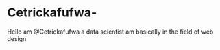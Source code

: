 # Cetrickafufwa-
Hello am @Cetrickafufwa  a data scientist am basically  in the field of web design
